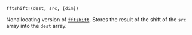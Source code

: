 ```
fftshift!(dest, src, [dim])
```

Nonallocating version of [`fftshift`](@ref). Stores the result of the shift of the `src` array into the `dest` array.
